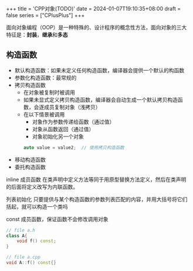+++
title = 'CPP对象(TODO)'
date = 2024-01-07T19:10:35+08:00
draft = false
series = ["CPlusPlus"]
+++

面向对象编程（OOP）是一种特殊的、设计程序的概念性方法，面向对象的三大特征是：**封装**，**继承**和**多态**

## 构造函数
- 默认构造函数：如果未定义任何构造函数，编译器会提供一个默认的构函数
- 参数化构造函数：最常规的
- 拷贝构造函数
  - 在对象被复制时被调用
  - 如果未显式定义拷贝构造函数，编译器会自动生成一个默认拷贝构造函数，会逐成员复制对象（浅拷贝）
  - 在以下情景被调用
    - 对象作为参数传递给函数（通过值）
    - 对象从函数返回（通过值）
    - 对象初始化另一个对象
    ```cpp
    auto value = value2;  // 使用拷贝构造函数
    ```
- 移动构造函数
- 委托构造函数

inline 成员函数
在类声明中定义方法等同于用原型替换方法定义，然后在类声明的后面将定义改写为内联函数。

列表初始化
只要提供与某个构造函数的参数列表匹配的内容，并用大括号将它们括起，就可以构造一个类吗

const 成员函数，保证函数不会修改调用对象
```cpp
// file a.h
class A{
    void f() const;
}

// file a.cpp
void A::f() const{}
```